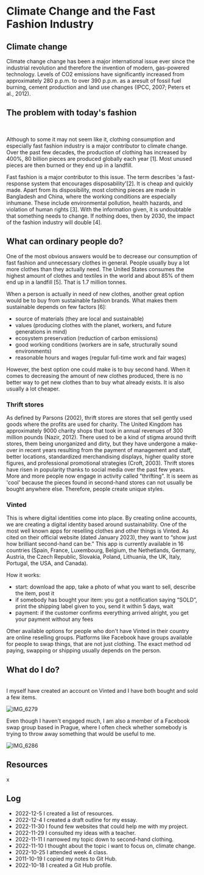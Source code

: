 # Climate Change and the Fast Fashion Industry
## Climate change

Climate change change has been a major international issue ever since the industrial revolution and therefore the invention of modern, gas-powered technology. Levels of CO2 emissions have significantly increased from approximately 280 p.p.m. to over 390 p.p.m. as a aresult of fossil fuel burning, cement production and land use changes (IPCC, 2007; Peters et al., 2012).

## The problem with today's fashion

<br>

Although to some it may not seem like it, clothing consumption and especially fast fashion industry is a major contributor to climate change. Over the past few decades, the production of clothing has increased by 400%, 80 billion pieces are produced globally each year [1]. Most unused pieces are then burned or they end up in a landfill.

Fast fashion is a major contributor to this issue. The term describes 'a fast-response system that encourages disposability'[2]. It is cheap and quickly made. Apart from its disposibility, most clothing pieces are made in Bangladesh and China, where the working conditions are especially inhumane. These include environmental pollution, health hazards, and violation of human rights [3]. 
With the information given, it is undoubtable that something needs to change. If nothing does, then by 2030, the impact of the fashion industry will double [4].

## What can ordinary people do?

One of the most obvious answers would be to decrease our consumption of fast fashion and unnecessary clothes in general. People usually buy a lot more clothes than they actually need. The United States consumes  the highest amount of clothes and textiles in the world and about 85% of them end up in a landfill [5]. That is 1.7 million tonnes.

When a person is actually in need of new clothes, another great option would be to buy from sustainable fashion brands. What makes them sustainable depends on few factors [6]:
- source of materials (they are local and sustainable)
- values (producing clothes with the planet, workers, and future generations in mind)
- ecosystem preservation (reduction of carbon emissions)
- good working conditions (workers are in safe, structurally sound environments)
- reasonable hours and wages (regular full-time work and fair wages)

However, the best option one could make is to buy second hand. When it comes to decreasing the amount of new clothes produced, there is no better way to get new clothes than to buy what already exists. It is also usually a lot cheaper. 

### Thrift stores

As defined by Parsons (2002), thrift stores are stores that sell gently used goods where the profits are used for charity. The United Kingdom has approximately 9000 charity shops that took in annual revenues of 300 million pounds (Nazir, 2012). There used to be a kind of stigma around thrift stores, them being unorganized and dirty, but they have undergone a make-over in recent years resulting from the payment of management and staff, better locations, standardized merchandising displays, higher quality store figures, and professional promotional strategies (Croft, 2003).
Thrift stores have risen in popularity thanks to social media over the past few years. More and more people now engage in activity called "thrifting". It is seem as 'cool' because the pieces found in second-hand stores can not usually be bought anywhere else. Therefore, people create unique styles.

### Vinted

This is where digital identities come into place. By creating online accounts, we are creating a digital identity based around sustainability. One of the most well known apps for reselling clothes and other things is Vinted.
As cited on their official website (dated January 2023), they want to “show just how brilliant second-hand can be.” This app is currently available in 16 countries (Spain, France, Luxembourg, Belgium, the Nethetlands, Germany, Austria, the Czech Republic, Slovakia, Poland, Lithuania, the UK, Italy, Portugal, the USA, and Canada).

How it works:
- start: download the app, take a photo of what you want to sell, describe the item, post it
- if somebody has bought your item: you got a notification saying “SOLD”, print the shipping label given to you, send it within 5 days, wait
- payment: if the customer confirms everything arrived alright, you get your payment without any fees

Other available options for people who don't have Vinted in their country are online reselling groups. Platforms like Facebook have groups available for people to swap things, that are not just clothing. The exact method od paying, swapping or shipping usually depends on the person.

## What do I do?

<br>
I myself have created an account on Vinted and I have both bought and sold a few items.

![IMG_6279](https://user-images.githubusercontent.com/116067791/213158328-0b149293-7565-4f8a-b354-80849a82f2d2.jpg)

Even though I haven't engaged much, I am also a member of a Facebook swap group based in Prague, where I often check whether somebody is trying to throw away something that would be useful to me.

![IMG_6286](https://user-images.githubusercontent.com/116067791/213159013-d6333235-b7b1-4b28-93ef-e03e789a869b.jpg)

## Resources

x

## Log

- 2022-12-5 I created a list of resources.
- 2022-12-4 I created a draft outline for my essay.
- 2022-11-30 I found few websites that could help me with my project.
- 2022-11-29 I consulted my ideas with a teacher.
- 2022-11-11 I narrowed my topic down to second-hand clothing.
- 2022-11-10 I thought about the topic i want to focus on, climate change.
- 2022-10-25 I attended week 4 class.
- 2011-10-19 I copied my notes to Git Hub.
- 2022-10-18 I created a Git Hub profile.
